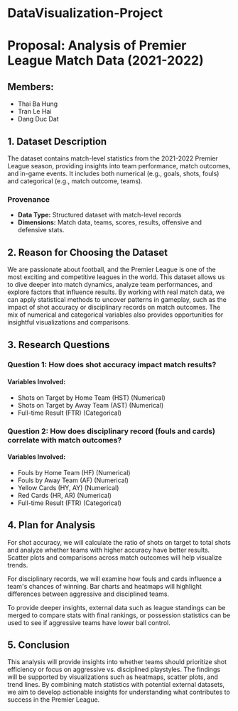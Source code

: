 # DataVisualization-Project
# Proposal: Analysis of Premier League Match Data (2021-2022)
## Members:

- Thai Ba Hung
- Tran Le Hai
- Dang Duc Dat

## 1. Dataset Description
The dataset contains match-level statistics from the 2021-2022 Premier League season, providing insights into team performance, match outcomes, and in-game events. It includes both numerical (e.g., goals, shots, fouls) and categorical (e.g., match outcome, teams).  

### Provenance  
- **Data Type:** Structured dataset with match-level records  
- **Dimensions:** Match data, teams, scores, results, offensive and defensive stats.  

## 2. Reason for Choosing the Dataset  
We are passionate about football, and the Premier League is one of the most exciting and competitive leagues in the world. This dataset allows us to dive deeper into match dynamics, analyze team performances, and explore factors that influence results. By working with real match data, we can apply statistical methods to uncover patterns in gameplay, such as the impact of shot accuracy or disciplinary records on match outcomes. The mix of numerical and categorical variables also provides opportunities for insightful visualizations and comparisons.  


## 3. Research Questions  

### Question 1: How does shot accuracy impact match results?  
#### Variables Involved:  
- Shots on Target by Home Team (HST) (Numerical)  
- Shots on Target by Away Team (AST) (Numerical)  
- Full-time Result (FTR) (Categorical)  


### Question 2: How does disciplinary record (fouls and cards) correlate with match outcomes?  
#### Variables Involved:  
- Fouls by Home Team (HF) (Numerical)  
- Fouls by Away Team (AF) (Numerical)  
- Yellow Cards (HY, AY) (Numerical)  
- Red Cards (HR, AR) (Numerical)  
- Full-time Result (FTR) (Categorical)  

## 4. Plan for Analysis  

For shot accuracy, we will calculate the ratio of shots on target to total shots and analyze whether teams with higher accuracy have better results. Scatter plots and comparisons across match outcomes will help visualize trends.  

For disciplinary records, we will examine how fouls and cards influence a team's chances of winning. Bar charts and heatmaps will highlight differences between aggressive and disciplined teams.  

To provide deeper insights, external data such as league standings can be merged to compare stats with final rankings, or possession statistics can be used to see if aggressive teams have lower ball control.  
## 5. Conclusion  
This analysis will provide insights into whether teams should prioritize shot efficiency or focus on aggressive vs. disciplined playstyles. The findings will be supported by visualizations such as heatmaps, scatter plots, and trend lines. By combining match statistics with potential external datasets, we aim to develop actionable insights for understanding what contributes to success in the Premier League.  
